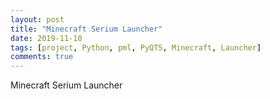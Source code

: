 ```yaml
---
layout: post
title: "Minecraft Serium Launcher"
date: 2019-11-10
tags: [project, Python, pml, PyQT5, Minecraft, Launcher]
comments: true
---
```

Minecraft Serium Launcher
